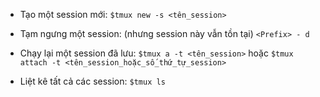 * Tạo một session mới:
   ```$tmux new -s <tên_session>```

* Tạm ngưng một session: (nhưng session này vẫn tồn tại)
   ```<Prefix> - d```

* Chạy lại một session đã lưu:
   ```$tmux a -t <tên_session>```
	hoặc
	```$tmux attach -t <tên_session_hoặc_số_thứ_tự_session>```

* Liệt kê tất cả các session:
	```$tmux ls```

